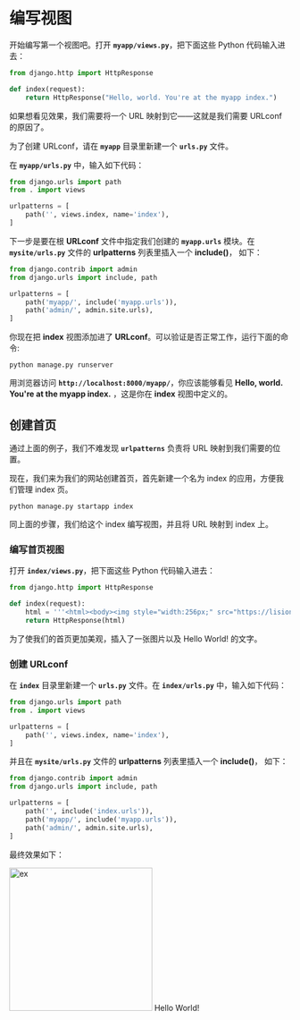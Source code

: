 # 编写视图
开始编写第一个视图吧。打开 **`myapp/views.py`**，把下面这些 Python 代码输入进去：
```py
from django.http import HttpResponse

def index(request):
    return HttpResponse("Hello, world. You're at the myapp index.")
```
如果想看见效果，我们需要将一个 URL 映射到它——这就是我们需要 URLconf 的原因了。

为了创建 URLconf，请在 **`myapp`** 目录里新建一个 **`urls.py`** 文件。

在 **`myapp/urls.py`** 中，输入如下代码：

```py
from django.urls import path
from . import views

urlpatterns = [
    path('', views.index, name='index'),
]
```
下一步是要在根 **URLconf** 文件中指定我们创建的 **`myapp.urls`** 模块。在 **`mysite/urls.py`** 文件的 **urlpatterns** 列表里插入一个 **include()**， 如下：

```py
from django.contrib import admin
from django.urls import include, path

urlpatterns = [
    path('myapp/', include('myapp.urls')),
    path('admin/', admin.site.urls),
]
```

你现在把 **index** 视图添加进了 **URLconf**。可以验证是否正常工作，运行下面的命令:

```shell
python manage.py runserver
```

用浏览器访问 **`http://localhost:8000/myapp/`**，你应该能够看见 **Hello, world. You're at the myapp index.** ，这是你在 **index** 视图中定义的。

## 创建首页

通过上面的例子，我们不难发现 **`urlpatterns`** 负责将 URL 映射到我们需要的位置。

现在，我们来为我们的网站创建首页，首先新建一个名为 index 的应用，方便我们管理 index 页。

```shell
python manage.py startapp index
```

同上面的步骤，我们给这个 index 编写视图，并且将 URL 映射到 index 上。

### 编写首页视图
打开 **`index/views.py`**，把下面这些 Python 代码输入进去：
```py
from django.http import HttpResponse

def index(request):
    html = '''<html><body><img style="width:256px;" src="https://lision.me/ios_native_js/html5.png"  alt="ex" /><text>Hello World!</text></body></html>'''
    return HttpResponse(html)
```

为了使我们的首页更加美观，插入了一张图片以及 Hello World! 的文字。


### 创建 URLconf
在 **`index`** 目录里新建一个 **`urls.py`** 文件。在 **`index/urls.py`** 中，输入如下代码：

```py
from django.urls import path
from . import views

urlpatterns = [
    path('', views.index, name='index'),
]
```

并且在 **`mysite/urls.py`** 文件的 **urlpatterns** 列表里插入一个 **include()**， 如下：

```py
from django.contrib import admin
from django.urls import include, path

urlpatterns = [
    path('', include('index.urls')),
    path('myapp/', include('myapp.urls')),
    path('admin/', admin.site.urls),
]
```

最终效果如下：

<img style="width:256px;" src="https://lision.me/ios_native_js/html5.png"  alt="ex" />
<text>Hello World!</text>
